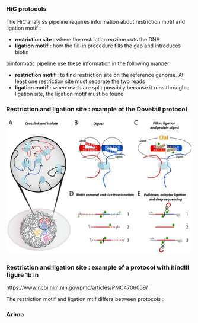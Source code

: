 
### HiC protocols

The HiC analyiss pipeline requires information about restriction motif and ligation motif :
  - **restriction site** : where the restriction enzime cuts the DNA
  - **ligation motif** : how the fill-in procedure fills the gap and introduces biotin

biinformatic pipeline use these information in the following manner
  - **restriction motif** : to find restriction site on the reference genome. At least one restriction site must separate the two reads
  - **ligation motif** : when reads are split possibily because it runs through a ligation site, the ligation motif must be found

### Restriction and ligation site : example of the Dovetail protocol

![Test image](https://github.com/StructVarGA/polledHiC/blob/master/pics/fill_in.jpg)

### Restriction and ligation site : example of a protocol with hindIII figure 1b in 

https://www.ncbi.nlm.nih.gov/pmc/articles/PMC4706059/

The restriction motif and ligation mtif differs between protocols :

### Arima

```

```




